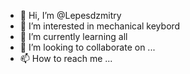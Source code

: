 - 👋 Hi, I’m @Lepesdzmitry
- 👀 I’m interested in mechanical keybord  
- 🌱 I’m currently learning all
- 💞️ I’m looking to collaborate on ...
- 📫 How to reach me ...

<!---
Lepesdzmitry/Lepesdzmitry is a ✨ special ✨ repository because its `README.md` (this file) appears on your GitHub profile.
You can click the Preview link to take a look at your changes.
--->
